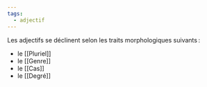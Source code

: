 ```yaml
---
tags:
  - adjectif
---
```


Les adjectifs se déclinent selon les traits morphologiques suivants :

- le [[Pluriel]]
- le [[Genre]]
- le [[Cas]]
- le [[Degré]]